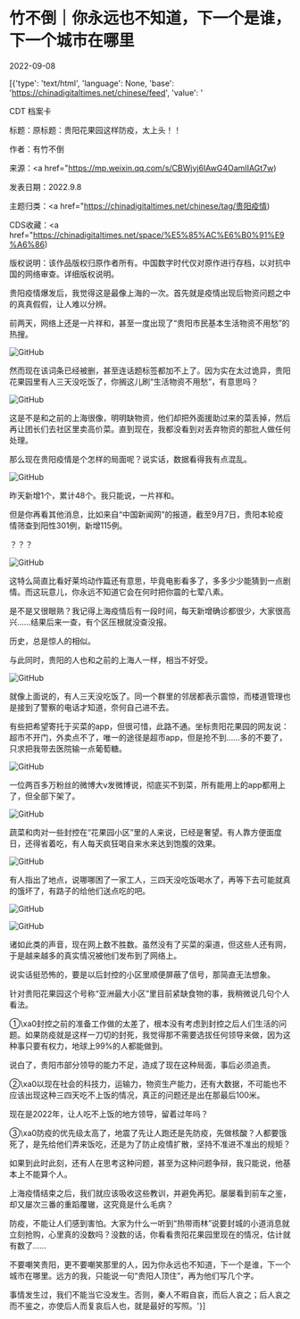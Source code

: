 # 竹不倒｜你永远也不知道，下一个是谁，下一个城市在哪里

2022-09-08

[{'type': 'text/html', 'language': None, 'base': 'https://chinadigitaltimes.net/chinese/feed', 'value': '

CDT 档案卡

标题：原标题：贵阳花果园这样防疫，太上头！！

作者：有竹不倒

来源：<a href="https://mp.weixin.qq.com/s/CBWjvj6IAwG4OamIIAGt7w)

发表日期：2022.9.8

主题归类：<a href="https://chinadigitaltimes.net/chinese/tag/贵阳疫情)

CDS收藏：<a href="https://chinadigitaltimes.net/space/%E5%85%AC%E6%B0%91%E9%A6%86)

版权说明：该作品版权归原作者所有。中国数字时代仅对原作进行存档，以对抗中国的网络审查。详细版权说明。





贵阳疫情爆发后，我觉得这是最像上海的一次。首先就是疫情出现后物资问题之中的真真假假，让人难以分辨。

前两天，网络上还是一片祥和，甚至一度出现了“贵阳市民基本生活物资不用愁”的热搜。

![GitHub](https://chinadigitaltimes.net/chinese/files/2022/09/image-1662631870872.png)

然而现在该词条已经被删，甚至连话题标签都加不上了。因为实在太过诡异，贵阳花果园里有人三天没吃饭了，你搁这儿刷“生活物资不用愁”，有意思吗？

![GitHub](https://chinadigitaltimes.net/chinese/files/2022/09/post-686728-6319bfe79a88a.png)

这是不是和之前的上海很像，明明缺物资，他们却把外面援助过来的菜丢掉，然后再让团长们去社区里卖高价菜。直到现在，我都没看到对丢弃物资的那批人做任何处理。

那么现在贵阳疫情是个怎样的局面呢？说实话，数据看得我有点混乱。

![GitHub](https://chinadigitaltimes.net/chinese/files/2022/09/post-686728-6319bfe7a2629.png)

昨天新增1个，累计48个。我只能说，一片祥和。

但是你再看其他消息，比如来自“中国新闻网”的报道，截至9月7日，贵阳本轮疫情筛查到阳性301例，新增115例。

？？？

![GitHub](https://chinadigitaltimes.net/chinese/files/2022/09/post-686728-6319bfe7ac11b.png)

这特么简直比看好莱坞动作篇还有意思，毕竟电影看多了，多多少少能猜到一点剧情。而这玩意儿，你永远不知道它会在何时把你震的七荤八素。

是不是又很眼熟？我记得上海疫情后有一段时间，每天新增确诊都很少，大家很高兴……结果后来一查，有个区压根就没查没报。

历史，总是惊人的相似。

与此同时，贵阳的人也和之前的上海人一样，相当不好受。

![GitHub](https://chinadigitaltimes.net/chinese/files/2022/09/post-686728-6319bfe7c04c2.png)

就像上面说的，有人三天没吃饭了。同一个群里的邻居都表示震惊，而楼道管理也是接到了警察的电话才知道，奈何自己进不去。

有些把希望寄托于买菜的app，但很可惜，此路不通。坐标贵阳花果园的网友说：超市不开门，外卖点不了，唯一的途径是超市app，但是抢不到……多的不要了，只求把我带去医院输一点葡萄糖。

![GitHub](https://chinadigitaltimes.net/chinese/files/2022/09/post-686728-6319bfe7d038c.png)

一位两百多万粉丝的微博大v发微博说，彻底买不到菜，所有能用上的app都用上了，但全部下架了。

![GitHub](https://chinadigitaltimes.net/chinese/files/2022/09/post-686728-6319bfe7db7ea.)

蔬菜和肉对一些封控在“花果园小区”里的人来说，已经是奢望。有人靠方便面度日，还得省着吃，有人每天疯狂喝自来水来达到饱腹的效果。

![GitHub](https://chinadigitaltimes.net/chinese/files/2022/09/post-686728-6319bfe7f024c.png)

有人指出了地点，说哪哪困了一家工人，三四天没吃饭喝水了，再等下去可能就真的饿坏了，有路子的给他们送点吃的吧。

![GitHub](https://chinadigitaltimes.net/chinese/files/2022/09/post-686728-6319bfe80d86c.png)

![GitHub](https://chinadigitaltimes.net/chinese/files/2022/09/post-686728-6319bfe822836.png)

诸如此类的声音，现在网上数不胜数。虽然没有了买菜的渠道，但这些人还有网，于是越来越多的真实情况被他们发布到了网络上。

说实话挺恐怖的，要是以后封控的小区里顺便屏蔽了信号，那简直无法想象。

针对贵阳花果园这个号称“亚洲最大小区”里目前紧缺食物的事，我稍微说几句个人看法。

①\xa0封控之前的准备工作做的太差了，根本没有考虑到封控之后人们生活的问题。如果防疫就是这样一刀切的封死，我觉得那不需要选拔任何领导来做，因为这种事只要有权力，地球上99%的人都能做到。

说白了，贵阳市部分领导的能力不足，造成了现在这种局面，事后必须追责。

②\xa0以现在社会的科技力，运输力，物资生产能力，还有大数据，不可能也不应该出现这种三四天吃不上饭的情况，真正的问题还是出在那最后100米。

现在是2022年，让人吃不上饭的地方领导，留着过年吗？

③\xa0防疫的优先级太高了，地震了先让人跑还是先防疫，先做核酸？人都要饿死了，是先给他们弄来饭吃，还是为了防止疫情扩散，坚持不准进不准出的规矩？

如果到此时此刻，还有人在思考这种问题，甚至为这种问题争辩，我只能说，他基本上不能算个人。

上海疫情结束之后，我们就应该吸收这些教训，并避免再犯。屡屡看到前车之鉴，却又屡次三番的重蹈覆辙，这究竟是什么毛病？

防疫，不能让人们感到害怕。大家为什么一听到“热带雨林”说要封城的小道消息就立刻抢购，心里真的没数吗？没数的话，你看看贵阳花果园里现在的情况，估计就有数了……

不要嘲笑贵阳，更不要嘲笑那里的人，因为你永远也不知道，下一个是谁，下一个城市在哪里。远方的我，只能说一句“贵阳人顶住”，再为他们写几个字。

事情发生过，我们不能当它没发生。否则，秦人不暇自哀，而后人哀之；后人哀之而不鉴之，亦使后人而复哀后人也，就是最好的写照。'}]